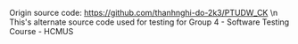 Origin source code: https://github.com/thanhnghi-do-2k3/PTUDW_CK \n
This's alternate source code used for testing for Group 4 - Software Testing Course - HCMUS
